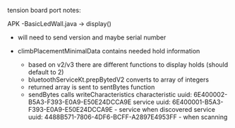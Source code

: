 tension board port notes:

APK
-BasicLedWall.java
    -> display()

- will need to send version and maybe serial number

- climbPlacementMinimalData contains needed hold information
    - based on v2/v3 there are different functions to display holds (should default to 2)
    - bluetoothServiceKt.prepBytedV2 converts to array of integers
    - returned array is sent to sentBytes function
    - sendBytes calls writeCharacteristics 
        characteristic uuid: 6E400002-B5A3-F393-E0A9-E50E24DCCA9E
        service uuid: 6E400001-B5A3-F393-E0A9-E50E24DCCA9E - service when discovered
        service uuid: 4488B571-7806-4DF6-BCFF-A2897E4953FF - when scanning